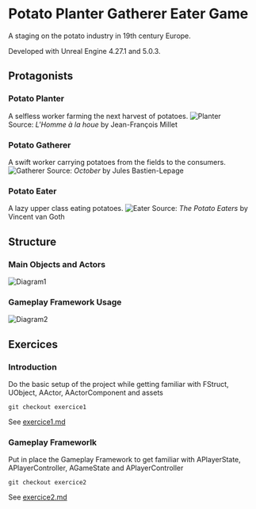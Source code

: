 # Potato Planter Gatherer Eater Game
A staging on the potato industry in 19th century Europe.

Developed with Unreal Engine 4.27.1 and 5.0.3.

## Protagonists

### Potato Planter
A selfless worker farming the next harvest of potatoes.
![Planter](/Jean_Francois_Millet.jpg)                         
Source: *L'Homme à la houe* by Jean-François Millet

### Potato Gatherer
A swift worker carrying potatoes from the fields to the consumers.
![Gatherer](/October.jpg) 
Source: *October* by Jules Bastien-Lepage

### Potato Eater
A lazy upper class eating potatoes.
![Eater](/Potato_Eater.jpg) 
Source: *The Potato Eaters* by Vincent van Goth

## Structure
### Main Objects and Actors 
![Diagram1](/diagram.png)

### Gameplay Framework Usage
![Diagram2](/diagram2.png)

## Exercices
### Introduction
Do the basic setup of the project while getting familiar with FStruct, UObject, AActor, AActorComponent and assets
```
git checkout exercice1
```
See [exercice1.md](exercice1.md)

### Gameplay Frameworlk
Put in place the Gameplay Framework to get familiar with APlayerState, APlayerController, AGameState and APlayerController
```
git checkout exercice2
```
See [exercice2.md](exercice2.md)
